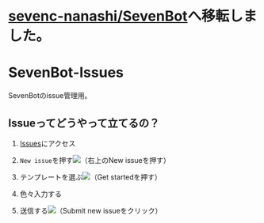 # [sevenc-nanashi/SevenBot](https://github.com/sevenc-nanashi/SevenBot)へ移転しました。

# SevenBot-Issues
SevenBotのissue管理用。

## Issueってどうやって立てるの？

1. [Issues](https://github.com/sevenc-nanashi/SevenBot-Issues/issues)にアクセス
2. `New issue`を押す![（右上の`New issue`を押す）](https://user-images.githubusercontent.com/59691627/114272040-6014c580-9a4f-11eb-9c6f-8ad5d807d64c.png)
3. テンプレートを選ぶ![（`Get started`を押す）](https://user-images.githubusercontent.com/59691627/114272571-b1be4f80-9a51-11eb-871d-050a428104b5.png)

4. 色々入力する
5. 送信する![（`Submit new issue`をクリック）](https://user-images.githubusercontent.com/59691627/114272768-69ebf800-9a52-11eb-82a7-f08dbd780dd8.png)

